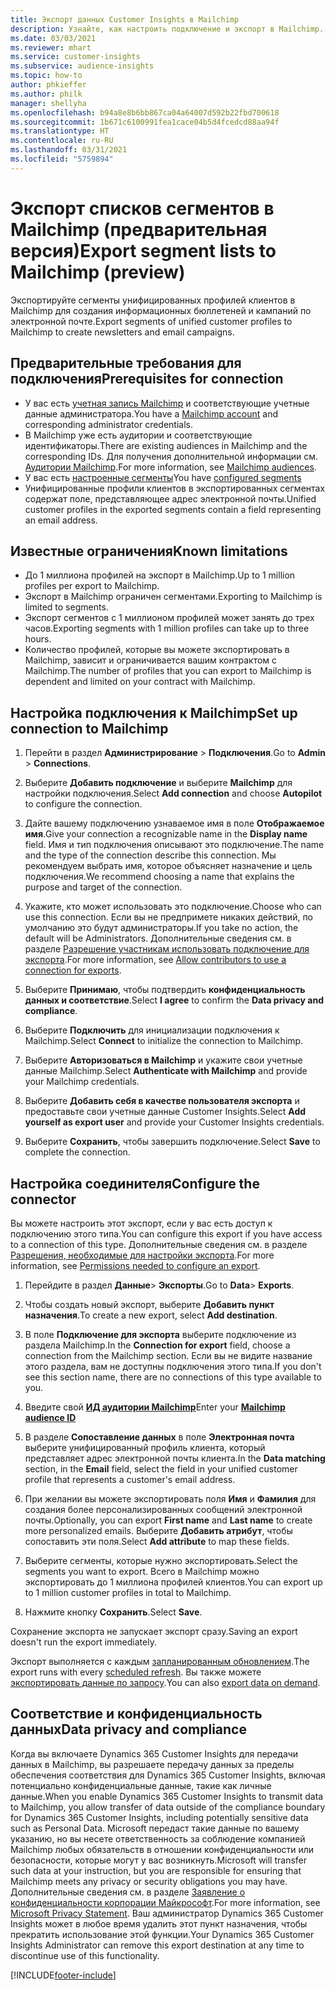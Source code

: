 ```yaml
---
title: Экспорт данных Customer Insights в Mailchimp
description: Узнайте, как настроить подключение и экспорт в Mailchimp.
ms.date: 03/03/2021
ms.reviewer: mhart
ms.service: customer-insights
ms.subservice: audience-insights
ms.topic: how-to
author: phkieffer
ms.author: philk
manager: shellyha
ms.openlocfilehash: b94a8e8b6bb867ca04a64007d592b22fbd700618
ms.sourcegitcommit: 1b671c6100991fea1cace04b5d4fcedcd88aa94f
ms.translationtype: HT
ms.contentlocale: ru-RU
ms.lasthandoff: 03/31/2021
ms.locfileid: "5759894"
---
```

# <a name="export-segment-lists-to-mailchimp-preview"></a><span data-ttu-id="12f17-103">Экспорт списков сегментов в Mailchimp (предварительная версия)</span><span class="sxs-lookup"><span data-stu-id="12f17-103">Export segment lists to Mailchimp (preview)</span></span>

<span data-ttu-id="12f17-104">Экспортируйте сегменты унифицированных профилей клиентов в Mailchimp для создания информационных бюллетеней и кампаний по электронной почте.</span><span class="sxs-lookup"><span data-stu-id="12f17-104">Export segments of unified customer profiles to Mailchimp to create newsletters and email campaigns.</span></span>

## <a name="prerequisites-for-connection"></a><span data-ttu-id="12f17-105">Предварительные требования для подключения</span><span class="sxs-lookup"><span data-stu-id="12f17-105">Prerequisites for connection</span></span>

-   <span data-ttu-id="12f17-106">У вас есть [учетная запись Mailchimp](https://mailchimp.com/) и соответствующие учетные данные администратора.</span><span class="sxs-lookup"><span data-stu-id="12f17-106">You have a [Mailchimp account](https://mailchimp.com/) and corresponding administrator credentials.</span></span>
-   <span data-ttu-id="12f17-107">В Mailchimp уже есть аудитории и соответствующие идентификаторы.</span><span class="sxs-lookup"><span data-stu-id="12f17-107">There are existing audiences in Mailchimp and the corresponding IDs.</span></span> <span data-ttu-id="12f17-108">Для получения дополнительной информации см. [Аудитории Mailchimp](https://mailchimp.com/help/create-audience/).</span><span class="sxs-lookup"><span data-stu-id="12f17-108">For more information, see [Mailchimp audiences](https://mailchimp.com/help/create-audience/).</span></span>
-   <span data-ttu-id="12f17-109">У вас есть [настроенные сегменты](segments.md)</span><span class="sxs-lookup"><span data-stu-id="12f17-109">You have [configured segments](segments.md)</span></span>
-   <span data-ttu-id="12f17-110">Унифицированные профили клиентов в экспортированных сегментах содержат поле, представляющее адрес электронной почты.</span><span class="sxs-lookup"><span data-stu-id="12f17-110">Unified customer profiles in the exported segments contain a field representing an email address.</span></span>

## <a name="known-limitations"></a><span data-ttu-id="12f17-111">Известные ограничения</span><span class="sxs-lookup"><span data-stu-id="12f17-111">Known limitations</span></span>

- <span data-ttu-id="12f17-112">До 1 миллиона профилей на экспорт в Mailchimp.</span><span class="sxs-lookup"><span data-stu-id="12f17-112">Up to 1 million profiles per export to Mailchimp.</span></span>
- <span data-ttu-id="12f17-113">Экспорт в Mailchimp ограничен сегментами.</span><span class="sxs-lookup"><span data-stu-id="12f17-113">Exporting to Mailchimp is limited to segments.</span></span>
- <span data-ttu-id="12f17-114">Экспорт сегментов с 1 миллионом профилей может занять до трех часов.</span><span class="sxs-lookup"><span data-stu-id="12f17-114">Exporting segments with 1 million profiles can take up to three hours.</span></span> 
- <span data-ttu-id="12f17-115">Количество профилей, которые вы можете экспортировать в Mailchimp, зависит и ограничивается вашим контрактом с Mailchimp.</span><span class="sxs-lookup"><span data-stu-id="12f17-115">The number of profiles that you can export to Mailchimp is dependent and limited on your contract with Mailchimp.</span></span>

## <a name="set-up-connection-to-mailchimp"></a><span data-ttu-id="12f17-116">Настройка подключения к Mailchimp</span><span class="sxs-lookup"><span data-stu-id="12f17-116">Set up connection to Mailchimp</span></span>

1. <span data-ttu-id="12f17-117">Перейти в раздел **Администрирование** > **Подключения**.</span><span class="sxs-lookup"><span data-stu-id="12f17-117">Go to **Admin** > **Connections**.</span></span>

1. <span data-ttu-id="12f17-118">Выберите **Добавить подключение** и выберите **Mailchimp** для настройки подключения.</span><span class="sxs-lookup"><span data-stu-id="12f17-118">Select **Add connection** and choose **Autopilot** to configure the connection.</span></span>

1. <span data-ttu-id="12f17-119">Дайте вашему подключению узнаваемое имя в поле **Отображаемое имя**.</span><span class="sxs-lookup"><span data-stu-id="12f17-119">Give your connection a recognizable name in the **Display name** field.</span></span> <span data-ttu-id="12f17-120">Имя и тип подключения описывают это подключение.</span><span class="sxs-lookup"><span data-stu-id="12f17-120">The name and the type of the connection describe this connection.</span></span> <span data-ttu-id="12f17-121">Мы рекомендуем выбрать имя, которое объясняет назначение и цель подключения.</span><span class="sxs-lookup"><span data-stu-id="12f17-121">We recommend choosing a name that explains the purpose and target of the connection.</span></span>

1. <span data-ttu-id="12f17-122">Укажите, кто может использовать это подключение.</span><span class="sxs-lookup"><span data-stu-id="12f17-122">Choose who can use this connection.</span></span> <span data-ttu-id="12f17-123">Если вы не предпримете никаких действий, по умолчанию это будут администраторы.</span><span class="sxs-lookup"><span data-stu-id="12f17-123">If you take no action, the default will be Administrators.</span></span> <span data-ttu-id="12f17-124">Дополнительные сведения см. в разделе [Разрешение участникам использовать подключение для экспорта](connections.md#allow-contributors-to-use-a-connection-for-exports).</span><span class="sxs-lookup"><span data-stu-id="12f17-124">For more information, see [Allow contributors to use a connection for exports](connections.md#allow-contributors-to-use-a-connection-for-exports).</span></span>

1. <span data-ttu-id="12f17-125">Выберите **Принимаю**, чтобы подтвердить **конфиденциальность данных и соответствие**.</span><span class="sxs-lookup"><span data-stu-id="12f17-125">Select **I agree** to confirm the **Data privacy and compliance**.</span></span>

1. <span data-ttu-id="12f17-126">Выберите **Подключить** для инициализации подключения к Mailchimp.</span><span class="sxs-lookup"><span data-stu-id="12f17-126">Select **Connect** to initialize the connection to Mailchimp.</span></span>

1. <span data-ttu-id="12f17-127">Выберите **Авторизоваться в Mailchimp** и укажите свои учетные данные Mailchimp.</span><span class="sxs-lookup"><span data-stu-id="12f17-127">Select **Authenticate with Mailchimp** and provide your Mailchimp credentials.</span></span>

1. <span data-ttu-id="12f17-128">Выберите **Добавить себя в качестве пользователя экспорта** и предоставьте свои учетные данные Customer Insights.</span><span class="sxs-lookup"><span data-stu-id="12f17-128">Select **Add yourself as export user** and provide your Customer Insights credentials.</span></span>

1. <span data-ttu-id="12f17-129">Выберите **Сохранить**, чтобы завершить подключение.</span><span class="sxs-lookup"><span data-stu-id="12f17-129">Select **Save** to complete the connection.</span></span> 

## <a name="configure-the-connector"></a><span data-ttu-id="12f17-130">Настройка соединителя</span><span class="sxs-lookup"><span data-stu-id="12f17-130">Configure the connector</span></span>

<span data-ttu-id="12f17-131">Вы можете настроить этот экспорт, если у вас есть доступ к подключению этого типа.</span><span class="sxs-lookup"><span data-stu-id="12f17-131">You can configure this export if you have access to a connection of this type.</span></span> <span data-ttu-id="12f17-132">Дополнительные сведения см. в разделе [Разрешения, необходимые для настройки экспорта](export-destinations.md#set-up-a-new-export).</span><span class="sxs-lookup"><span data-stu-id="12f17-132">For more information, see [Permissions needed to configure an export](export-destinations.md#set-up-a-new-export).</span></span>

1. <span data-ttu-id="12f17-133">Перейдите в раздел **Данные**> **Экспорты**.</span><span class="sxs-lookup"><span data-stu-id="12f17-133">Go to **Data**> **Exports**.</span></span>

1. <span data-ttu-id="12f17-134">Чтобы создать новый экспорт, выберите **Добавить пункт назначения**.</span><span class="sxs-lookup"><span data-stu-id="12f17-134">To create a new export, select **Add destination**.</span></span>

1. <span data-ttu-id="12f17-135">В поле **Подключение для экспорта** выберите подключение из раздела Mailchimp.</span><span class="sxs-lookup"><span data-stu-id="12f17-135">In the **Connection for export** field, choose a connection from the Mailchimp section.</span></span> <span data-ttu-id="12f17-136">Если вы не видите название этого раздела, вам не доступны подключения этого типа.</span><span class="sxs-lookup"><span data-stu-id="12f17-136">If you don't see this section name, there are no connections of this type available to you.</span></span>

1. <span data-ttu-id="12f17-137">Введите свой **[ИД аудитории Mailchimp](https://mailchimp.com/help/find-audience-id/)**</span><span class="sxs-lookup"><span data-stu-id="12f17-137">Enter your **[Mailchimp audience ID](https://mailchimp.com/help/find-audience-id/)**</span></span>

3. <span data-ttu-id="12f17-138">В разделе **Сопоставление данных** в поле **Электронная почта** выберите унифицированный профиль клиента, который представляет адрес электронной почты клиента.</span><span class="sxs-lookup"><span data-stu-id="12f17-138">In the **Data matching** section, in the **Email** field, select the field in your unified customer profile that represents a customer's email address.</span></span> 

1. <span data-ttu-id="12f17-139">При желании вы можете экспортировать поля **Имя** и **Фамилия** для создания более персонализированных сообщений электронной почты.</span><span class="sxs-lookup"><span data-stu-id="12f17-139">Optionally, you can export **First name** and **Last name** to create more personalized emails.</span></span> <span data-ttu-id="12f17-140">Выберите **Добавить атрибут**, чтобы сопоставить эти поля.</span><span class="sxs-lookup"><span data-stu-id="12f17-140">Select **Add attribute** to map these fields.</span></span>

1. <span data-ttu-id="12f17-141">Выберите сегменты, которые нужно экспортировать.</span><span class="sxs-lookup"><span data-stu-id="12f17-141">Select the segments you want to export.</span></span> <span data-ttu-id="12f17-142">Всего в Mailchimp можно экспортировать до 1 миллиона профилей клиентов.</span><span class="sxs-lookup"><span data-stu-id="12f17-142">You can export up to 1 million customer profiles in total to Mailchimp.</span></span>

1. <span data-ttu-id="12f17-143">Нажмите кнопку **Сохранить**.</span><span class="sxs-lookup"><span data-stu-id="12f17-143">Select **Save**.</span></span>

<span data-ttu-id="12f17-144">Сохранение экспорта не запускает экспорт сразу.</span><span class="sxs-lookup"><span data-stu-id="12f17-144">Saving an export doesn't run the export immediately.</span></span>

<span data-ttu-id="12f17-145">Экспорт выполняется с каждым [запланированным обновлением](system.md#schedule-tab).</span><span class="sxs-lookup"><span data-stu-id="12f17-145">The export runs with every [scheduled refresh](system.md#schedule-tab).</span></span> <span data-ttu-id="12f17-146">Вы также можете [экспортировать данные по запросу](export-destinations.md#run-exports-on-demand).</span><span class="sxs-lookup"><span data-stu-id="12f17-146">You can also [export data on demand](export-destinations.md#run-exports-on-demand).</span></span> 

## <a name="data-privacy-and-compliance"></a><span data-ttu-id="12f17-147">Соответствие и конфиденциальность данных</span><span class="sxs-lookup"><span data-stu-id="12f17-147">Data privacy and compliance</span></span>

<span data-ttu-id="12f17-148">Когда вы включаете Dynamics 365 Customer Insights для передачи данных в Mailchimp, вы разрешаете передачу данных за пределы обеспечения соответствия для Dynamics 365 Customer Insights, включая потенциально конфиденциальные данные, такие как личные данные.</span><span class="sxs-lookup"><span data-stu-id="12f17-148">When you enable Dynamics 365 Customer Insights to transmit data to Mailchimp, you allow transfer of data outside of the compliance boundary for Dynamics 365 Customer Insights, including potentially sensitive data such as Personal Data.</span></span> <span data-ttu-id="12f17-149">Microsoft передаст такие данные по вашему указанию, но вы несете ответственность за соблюдение компанией Mailchimp любых обязательств в отношении конфиденциальности или безопасности, которые могут у вас возникнуть.</span><span class="sxs-lookup"><span data-stu-id="12f17-149">Microsoft will transfer such data at your instruction, but you are responsible for ensuring that Mailchimp meets any privacy or security obligations you may have.</span></span> <span data-ttu-id="12f17-150">Дополнительные сведения см. в разделе [Заявление о конфиденциальности корпорации Майкрософт](https://go.microsoft.com/fwlink/?linkid=396732).</span><span class="sxs-lookup"><span data-stu-id="12f17-150">For more information, see [Microsoft Privacy Statement](https://go.microsoft.com/fwlink/?linkid=396732).</span></span>
<span data-ttu-id="12f17-151">Ваш администратор Dynamics 365 Customer Insights может в любое время удалить этот пункт назначения, чтобы прекратить использование этой функции.</span><span class="sxs-lookup"><span data-stu-id="12f17-151">Your Dynamics 365 Customer Insights Administrator can remove this export destination at any time to discontinue use of this functionality.</span></span>

[!INCLUDE[footer-include](../includes/footer-banner.md)]
